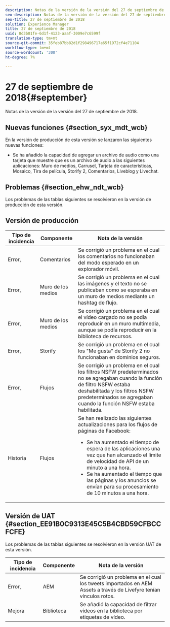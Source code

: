 ```yaml
---
description: Notas de la versión de la versión del 27 de septiembre de 2018.
seo-description: Notas de la versión de la versión del 27 de septiembre de 2018.
seo-title: 27 de septiembre de 2018
solution: Experience Manager
title: 27 de septiembre de 2018
uuid: 8d3b01fe-6d1f-4123-aaaf-3009e7c6599f
translation-type: tm+mt
source-git-commit: 35feb87bb82d1f298496717a65f1972cf4e71104
workflow-type: tm+mt
source-wordcount: '300'
ht-degree: 7%

---
```



# 27 de septiembre de 2018{#september}

Notas de la versión de la versión del 27 de septiembre de 2018.

## Nuevas funciones {#section_syx_mdt_wcb}

En la versión de producción de esta versión se lanzaron las siguientes nuevas funciones:

* Se ha añadido la capacidad de agregar un archivo de audio como una tarjeta que muestre que es un archivo de audio a las siguientes aplicaciones: Muro de medios, Carrusel, Tarjeta de características, Mosaico, Tira de película, Storify 2, Comentarios, Liveblog y Livechat.

## Problemas {#section_ehw_ndt_wcb}

Los problemas de las tablas siguientes se resolvieron en la versión de producción de esta versión.

## Versión de producción

| Tipo de incidencia | Componente | Nota de la versión |
|--- |--- |--- |
| Error, | Comentarios | Se corrigió un problema en el cual los comentarios no funcionaban del modo esperado en un explorador móvil. |
| Error, | Muro de los medios | Se corrigió un problema en el cual las imágenes y el texto no se publicaban como se esperaba en un muro de medios mediante un hashtag de flujo. |
| Error, | Muro de los medios | Se corrigió un problema en el cual el vídeo cargado no se podía reproducir en un muro multimedia, aunque se podía reproducir en la biblioteca de recursos. |
| Error, | Storify | Se corrigió un problema en el cual los &quot;Me gusta&quot; de Storify 2 no funcionaban en dominios seguros. |
| Error, | Flujos | Se corrigió un problema en el cual los filtros NSFW predeterminados no se agregaban cuando la función de filtro NSFW estaba deshabilitada y los filtros NSFW predeterminados se agregaban cuando la función NSFW estaba habilitada. |
| Historia | Flujos | Se han realizado las siguientes actualizaciones para los flujos de páginas de Facebook:  </br><ul><li>Se ha aumentado el tiempo de espera de las aplicaciones una vez que han alcanzado el límite de velocidad de API de un minuto a una hora. </li><li>Se ha aumentado el tiempo que las páginas y los anuncios se envían para su procesamiento de 10 minutos a una hora.</li></ul> |


## Versión de UAT {#section_EE91B0C9313E45C5B4CBD59CFBCCFCFE}

Los problemas de las tablas siguientes se resolvieron en la versión UAT de esta versión.

| **Tipo de incidencia** | **Componente** | **Nota de la versión** |
|---|---|---|
| Error, | AEM | Se corrigió un problema en el cual los tweets importados en AEM Assets a través de Livefyre tenían vínculos rotos. |
| Mejora | Biblioteca | Se añadió la capacidad de filtrar vídeos en la biblioteca por etiquetas de vídeo. |

